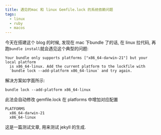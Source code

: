 ```yaml
---
title: 遇见的mac 和 linux Gemfile.lock 的系统依赖问题
tags: 
  - linux 
  - ruby
  - macos
---
```


今天在搭建这个 blog 的时候, 发现在 mac 下bundle 了的话, 在 linux 拉代码, 再跑`bundle install`就会遇见这个典型的问题:


```
Your bundle only supports platforms ["x86_64-darwin-21"] but your local platform
  is x86_64-linux. Add the current platform to the lockfile with
  `bundle lock --add-platform x86_64-linux` and try again.
```
	
解决方案如字面所示:


`bundle lock --add-platform x86_64-linux`


此法会自动修改 gemfile.lock   在 platforms 中增加对应配置

```
PLATFORMS
  x86_64-darwin-21
  x86_64-linux
```

这是一篇测试文章, 用来测试 jekyll 的生成.
